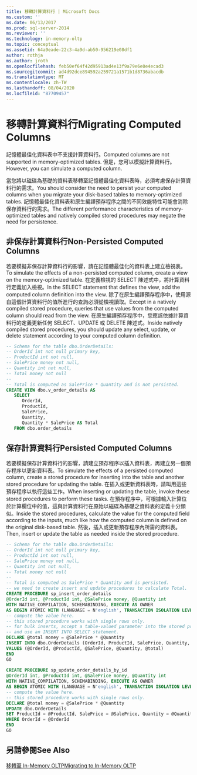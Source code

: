 ```yaml
---
title: 移轉計算資料行 | Microsoft Docs
ms.custom: ''
ms.date: 06/13/2017
ms.prod: sql-server-2014
ms.reviewer: ''
ms.technology: in-memory-oltp
ms.topic: conceptual
ms.assetid: 64a9eade-22c3-4a9d-ab50-956219e08df1
author: rothja
ms.author: jroth
ms.openlocfilehash: feb50ef64f42d95913ad4e13f9a79e6e0e4ecad3
ms.sourcegitcommit: ad4d92dce894592a259721a1571b1d8736abacdb
ms.translationtype: MT
ms.contentlocale: zh-TW
ms.lasthandoff: 08/04/2020
ms.locfileid: "87709457"
---
```

# <a name="migrating-computed-columns"></a><span data-ttu-id="db5cf-102">移轉計算資料行</span><span class="sxs-lookup"><span data-stu-id="db5cf-102">Migrating Computed Columns</span></span>
  <span data-ttu-id="db5cf-103">記憶體最佳化資料表中不支援計算資料行。</span><span class="sxs-lookup"><span data-stu-id="db5cf-103">Computed columns are not supported in memory-optimized tables.</span></span> <span data-ttu-id="db5cf-104">但是，您可以模擬計算資料行。</span><span class="sxs-lookup"><span data-stu-id="db5cf-104">However, you can simulate a computed column.</span></span>  
  
 <span data-ttu-id="db5cf-105">當您將以磁碟為基礎的資料表移轉至記憶體最佳化資料表時，必須考慮保存計算資料行的需求。</span><span class="sxs-lookup"><span data-stu-id="db5cf-105">You should consider the need to persist your computed columns when you migrate your disk-based tables to memory-optimized tables.</span></span> <span data-ttu-id="db5cf-106">記憶體最佳化資料表和原生編譯預存程序之間的不同效能特性可能會消除保存資料行的需求。</span><span class="sxs-lookup"><span data-stu-id="db5cf-106">The different performance characteristics of memory-optimized tables and natively compiled stored procedures may negate the need for persistence.</span></span>  
  
## <a name="non-persisted-computed-columns"></a><span data-ttu-id="db5cf-107">非保存計算資料行</span><span class="sxs-lookup"><span data-stu-id="db5cf-107">Non-Persisted Computed Columns</span></span>  
 <span data-ttu-id="db5cf-108">若要模擬非保存計算資料行的影響，請在記憶體最佳化的資料表上建立檢視表。</span><span class="sxs-lookup"><span data-stu-id="db5cf-108">To simulate the effects of a non-persisted computed column, create a view on the memory-optimized table.</span></span> <span data-ttu-id="db5cf-109">在定義檢視的 SELECT 陳述式中，將計算資料行定義加入檢視。</span><span class="sxs-lookup"><span data-stu-id="db5cf-109">In the SELECT statement that defines the view, add the computed column definition into the view.</span></span> <span data-ttu-id="db5cf-110">除了在原生編譯預存程序中，使用源自這個計算資料行的值所進行的查詢必須從檢視讀取。</span><span class="sxs-lookup"><span data-stu-id="db5cf-110">Except in a natively compiled stored procedure, queries that use values from the computed column should read from the view.</span></span> <span data-ttu-id="db5cf-111">在原生編譯預存程序中，您應該依據計算資料行的定義更新任何 SELECT、UPDATE 或 DELETE 陳述式。</span><span class="sxs-lookup"><span data-stu-id="db5cf-111">Inside natively compiled stored procedures, you should update any select, update, or delete statement according to your computed column definition.</span></span>  
  
```sql  
-- Schema for the table dbo.OrderDetails:  
-- OrderId int not null primary key,  
-- ProductId int not null,  
-- SalePrice money not null,  
-- Quantity int not null,  
-- Total money not null  
--  
-- Total is computed as SalePrice * Quantity and is not persisted.  
CREATE VIEW dbo.v_order_details AS  
   SELECT  
      OrderId,  
      ProductId,  
      SalePrice,  
      Quantity,  
      Quantity * SalePrice AS Total  
   FROM dbo.order_details  
```  
  
## <a name="persisted-computed-columns"></a><span data-ttu-id="db5cf-112">保存計算資料行</span><span class="sxs-lookup"><span data-stu-id="db5cf-112">Persisted Computed Columns</span></span>  
 <span data-ttu-id="db5cf-113">若要模擬保存計算資料行的影響，請建立預存程序以插入資料表，再建立另一個預存程序以更新資料表。</span><span class="sxs-lookup"><span data-stu-id="db5cf-113">To simulate the effects of a persisted computed column, create a stored procedure for inserting into the table and another stored procedure for updating the table.</span></span> <span data-ttu-id="db5cf-114">在插入或更新資料表時，請叫用這些預存程序以執行這些工作。</span><span class="sxs-lookup"><span data-stu-id="db5cf-114">When inserting or updating the table, invoke these stored procedures to perform these tasks.</span></span> <span data-ttu-id="db5cf-115">在預存程序中，可根據輸入計算位於計算欄位中的值，這與計算資料行在原始以磁碟為基礎之資料表的定義十分類似。</span><span class="sxs-lookup"><span data-stu-id="db5cf-115">Inside the stored procedures, calculate the value for the computed field according to the inputs, much like how the computed column is defined on the original disk-based table.</span></span> <span data-ttu-id="db5cf-116">然後，插入或更新預存程序內所需的資料表。</span><span class="sxs-lookup"><span data-stu-id="db5cf-116">Then, insert or update the table as needed inside the stored procedure.</span></span>  
  
```sql  
-- Schema for the table dbo.OrderDetails:  
-- OrderId int not null primary key,  
-- ProductId int not null,  
-- SalePrice money not null,  
-- Quantity int not null,  
-- Total money not null  
--  
-- Total is computed as SalePrice * Quantity and is persisted.  
-- we need to create insert and update procedures to calculate Total.  
CREATE PROCEDURE sp_insert_order_details   
@OrderId int, @ProductId int, @SalePrice money, @Quantity int  
WITH NATIVE_COMPILATION, SCHEMABINDING, EXECUTE AS OWNER  
AS BEGIN ATOMIC WITH (LANGUAGE = N'english', TRANSACTION ISOLATION LEVEL = SNAPSHOT)  
-- compute the value here.   
-- this stored procedure works with single rows only.  
-- for bulk inserts, accept a table-valued parameter into the stored procedure  
-- and use an INSERT INTO SELECT statement.  
DECLARE @total money = @SalePrice * @Quantity  
INSERT INTO dbo.OrderDetails (OrderId, ProductId, SalePrice, Quantity, Total)  
VALUES (@OrderId, @ProductId, @SalePrice, @Quantity, @total)  
END  
GO  
  
CREATE PROCEDURE sp_update_order_details_by_id  
@OrderId int, @ProductId int, @SalePrice money, @Quantity int  
WITH NATIVE_COMPILATION, SCHEMABINDING, EXECUTE AS OWNER  
AS BEGIN ATOMIC WITH (LANGUAGE = N'english', TRANSACTION ISOLATION LEVEL = SNAPSHOT)  
-- compute the value here.   
-- this stored procedure works with single rows only.  
DECLARE @total money = @SalePrice * @Quantity  
UPDATE dbo.OrderDetails   
SET ProductId = @ProductId, SalePrice = @SalePrice, Quantity = @Quantity, Total = @total  
WHERE OrderId = @OrderId  
END  
GO  
```  
  
## <a name="see-also"></a><span data-ttu-id="db5cf-117">另請參閱</span><span class="sxs-lookup"><span data-stu-id="db5cf-117">See Also</span></span>  
 [<span data-ttu-id="db5cf-118">移轉至 In-Memory OLTP</span><span class="sxs-lookup"><span data-stu-id="db5cf-118">Migrating to In-Memory OLTP</span></span>](migrating-to-in-memory-oltp.md)  
  
  
